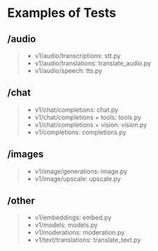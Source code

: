# Examples of Tests

## **/audio**

> - v1/audio/transcriptions: stt.py
> - v1/audio/translations: translate_audio.py
> - v1/audio/speech: tts.py

## **/chat**

> - v1/chat/completions: chat.py
> - v1/chat/completions + tools: tools.py
> - v1/chat/completions + vision: vision.py
> - v1/completions: completions.py

## **/images**

> - v1/image/generations: image.py
> - v1/image/upscale: upscale.py

## **/other**

> - v1/embeddings: embed.py
> - v1/models: models.py
> - v1/moderations: moderation.py
> - v1/text/translations: translate_text.py
